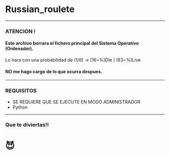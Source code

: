 # Russian_roulete
-------------------------------------------------------

### ATENCION !
#### Este archivo borrara el fichero principal del Sistema Operativo (Ordenador). 
Lo hara con una probabilidad de (1/6) -> (16~%)Die | (83~%)Live
#### NO me hago cargo de lo que ocurra despues.

-------------------------------------------------------

### REQUISITOS

- SE REQUIERE QUE SE EJECUTE EN MODO ADMINISTRADOR
- Python
-------------------------------------------------------

### Que te diviertas!! 
# 😈
